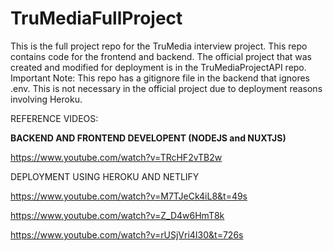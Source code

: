 # TruMediaFullProject
This is the full project repo for the TruMedia interview project. This repo contains code for the frontend and backend. 
The official project that was created and modified for deployment is in the TruMediaProjectAPI repo.
Important Note: 
This repo has a gitignore file in the backend that ignores .env. This is not necessary in the official project due to deployment reasons involving Heroku.

REFERENCE VIDEOS: 

<strong>BACKEND AND FRONTEND DEVELOPENT (NODEJS and NUXTJS)</strong>

https://www.youtube.com/watch?v=TRcHF2vTB2w

DEPLOYMENT USING HEROKU AND NETLIFY

https://www.youtube.com/watch?v=M7TJeCk4iL8&t=49s

https://www.youtube.com/watch?v=Z_D4w6HmT8k

https://www.youtube.com/watch?v=rUSjVri4I30&t=726s
